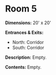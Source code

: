 # Room 5

**Dimensions:** 20' x 20'

**Entrances & Exits:**
- North: Corridor
- South: Corridor

**Description:**
Empty.

**Contents:**
Empty.